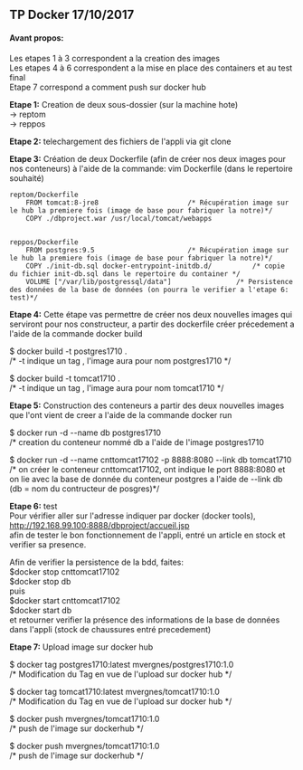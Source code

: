## TP Docker 17/10/2017 ##
                           
#### Avant propos: ####
Les etapes 1 à 3 correspondent a la creation des images  
Les etapes 4 à 6 correspondent a la mise en place des containers et au test final  
Etape 7 correspond a comment push sur docker hub



__Etape 1:__
Creation de deux sous-dossier (sur la machine hote)  
-> reptom  
-> reppos

__Etape 2:__
telechargement des fichiers de l'appli via git clone


__Etape 3:__
Création de deux Dockerfile (afin de créer nos deux images pour nos conteneurs) à l'aide de la commande: vim Dockerfile (dans le repertoire souhaité)

	reptom/Dockerfile
		FROM tomcat:8-jre8						/* Récupération image sur le hub la premiere fois (image de base pour fabriquer la notre)*/
		COPY ./dbproject.war /usr/local/tomcat/webapps

		
	reppos/Dockerfile
		FROM postgres:9.5						/* Récupération image sur le hub la premiere fois (image de base pour fabriquer la notre)*/
		COPY ./init-db.sql docker-entrypoint-initdb.d/			/* copie du fichier init-db.sql dans le repertoire du container */
		VOLUME ["/var/lib/postgressql/data"]				/* Persistence des données de la base de données (on pourra le verifier a l'etape 6: test)*/


__Etape 4:__
Cette étape vas permettre de créer nos deux nouvelles images qui serviront pour nos constructeur, a partir des dockerfile créer précedement
a l'aide de la commande docker build

$ docker build -t postgres1710 .  
/* -t indique un tag , l'image aura pour nom postgres1710 */

$ docker build -t tomcat1710 .  
/* -t indique un tag , l'image aura pour nom tomcat1710 */


__Etape 5:__
Construction des conteneurs a partir des deux nouvelles images que l'ont vient de creer
a l'aide de la commande docker run

$ docker run -d --name db postgres1710  				
/* creation du conteneur nommé db a l'aide de l'image postgres1710

$ docker run -d --name cnttomcat17102 -p 8888:8080 --link db tomcat1710  
/* on créer le conteneur cnttomcat17102, ont indique le port 8888:8080 et on lie avec la base de donnée du conteneur postgres a l'aide de --link db (db = nom du contructeur de posgres)*/
                    

__Etape 6:__ test  
Pour vérifier aller sur l'adresse indiquer par docker (docker tools), http://192.168.99.100:8888/dbproject/accueil.jsp  
afin de tester le bon fonctionnement de l'appli, entré un article en stock et verifier sa presence.  

Afin de verifier la persistence de la bdd, faites:  
$docker stop cnttomcat17102  
$docker stop db  
puis  
$docker start cnttomcat17102  
$docker start db  
et retourner verifier la présence des informations de la base de données dans l'appli (stock de chaussures entré precedement)



__Etape 7:__ Upload image sur docker hub

$ docker tag postgres1710:latest mvergnes/postgres1710:1.0  		
/* Modification du Tag en vue de l'upload sur docker hub */

$ docker tag tomcat1710:latest mvergnes/tomcat1710:1.0  			
/* Modification du Tag en vue de l'upload sur docker hub */

$ docker push mvergnes/tomcat1710:1.0  
/* push de l'image sur dockerhub */

$ docker push mvergnes/tomcat1710:1.0  
/* push de l'image sur dockerhub */



